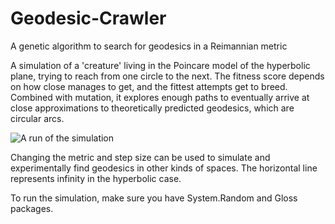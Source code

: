 # Geodesic-Crawler
A genetic algorithm to search for geodesics in a Reimannian metric

A simulation of a 'creature' living in the Poincare model of the hyperbolic plane, trying to reach from one circle to the next. The fitness score depends on how close manages to get, and the fittest attempts get to breed. Combined with mutation, it explores enough paths to eventually arrive at close approximations to theoretically predicted geodesics, which are circular arcs.

![A run of the simulation](https://imgur.com/a/5zPoG9M)

Changing the metric and step size can be used to simulate and experimentally find geodesics in other kinds of spaces. The horizontal line represents infinity in the hyperbolic case. 

To run the simulation, make sure you have System.Random and Gloss packages. 

